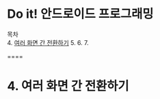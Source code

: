 Do it! 안드로이드 프로그래밍
====

목차    
4. [여러 화면 간 전환하기](#4-여러-화면-간-전환하기)
5.
6.
7.

====

# 4. 여러 화면 간 전환하기
